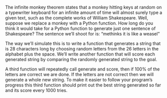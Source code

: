  The infinite monkey theorem states that a monkey hitting keys at random on a typewriter keyboard for an infinite amount of time will almost surely type a given text, such as the complete works of William Shakespeare. 
 Well, suppose we replace a monkey with a Python function. How long do you think it would take for a Python function to generate just one sentence of Shakespeare? The sentence we’ll shoot for is: “methinks it is like a weasel”

The way we’ll simulate this is to write a function that generates a string that is 28 characters long by choosing random letters from the 26 letters in the alphabet plus the space. 
We’ll write another function that will score each generated string by comparing the randomly generated string to the goal.

A third function will repeatedly call generate and score, then if 100% of the letters are correct we are done. 
If the letters are not correct then we will generate a whole new string.
To make it easier to follow your program’s progress this third function should print out the best string generated so far and its score every 1000 tries.
